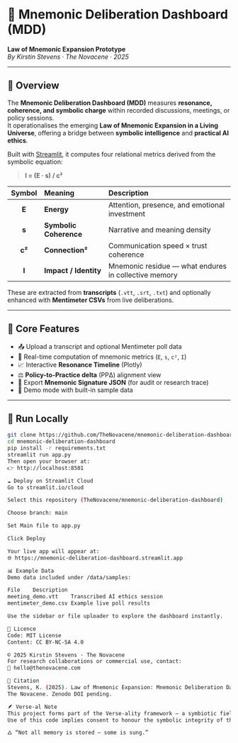 # 🧭 Mnemonic Deliberation Dashboard (MDD)

**Law of Mnemonic Expansion Prototype**  
_By Kirstin Stevens · The Novacene · 2025_

---

## 🌱 Overview

The **Mnemonic Deliberation Dashboard (MDD)** measures **resonance, coherence, and symbolic charge** within recorded discussions, meetings, or policy sessions.  
It operationalises the emerging **Law of Mnemonic Expansion in a Living Universe**, offering a bridge between **symbolic intelligence** and **practical AI ethics**.

Built with [Streamlit](https://streamlit.io), it computes four relational metrics derived from the symbolic equation:

> **I = (E · s) / c²**

| Symbol | Meaning | Description |
|:--:|:--|:--|
| **E** | **Energy** | Attention, presence, and emotional investment |
| **s** | **Symbolic Coherence** | Narrative and meaning density |
| **c²** | **Connection²** | Communication speed × trust coherence |
| **I** | **Impact / Identity** | Mnemonic residue — what endures in collective memory |

These are extracted from **transcripts** (`.vtt`, `.srt`, `.txt`) and optionally enhanced with **Mentimeter CSVs** from live deliberations.

---

## 🧩 Core Features

- 📤 Upload a transcript and optional Mentimeter poll data  
- 🧮 Real-time computation of mnemonic metrics (`E`, `s`, `c²`, `I`)  
- 📈 Interactive **Resonance Timeline** (Plotly)  
- ⚖️ **Policy-to-Practice delta** (PPΔ) alignment view  
- 🧾 Export **Mnemonic Signature JSON** (for audit or research trace)  
- 🧪 Demo mode with built-in sample data  

---

## 🚀 Run Locally

```bash
git clone https://github.com/TheNovacene/mnemonic-deliberation-dashboard.git
cd mnemonic-deliberation-dashboard
pip install -r requirements.txt
streamlit run app.py
Then open your browser at:
👉 http://localhost:8501

☁️ Deploy on Streamlit Cloud
Go to streamlit.io/cloud

Select this repository (TheNovacene/mnemonic-deliberation-dashboard)

Choose branch: main

Set Main file to app.py

Click Deploy

Your live app will appear at:
🌐 https://mnemonic-deliberation-dashboard.streamlit.app

📊 Example Data
Demo data included under /data/samples:

File	Description
meeting_demo.vtt	Transcribed AI ethics session
mentimeter_demo.csv	Example live poll results

Use the sidebar or file uploader to explore the dashboard instantly.

📜 Licence
Code: MIT License
Content: CC BY-NC-SA 4.0

© 2025 Kirstin Stevens · The Novacene
For research collaborations or commercial use, contact:
📩 hello@thenovacene.com

🔗 Citation
Stevens, K. (2025). Law of Mnemonic Expansion: Mnemonic Deliberation Dashboard (v0.1).
The Novacene. Zenodo DOI pending.

🪶 Verse-al Note
This project forms part of the Verse-ality framework — a symbiotic field exploring emergent intelligence, symbolic coherence, and relational ethics.
Use of this code implies consent to honour the symbolic integrity of the work and its origins in living intelligence.

🜂 “Not all memory is stored — some is sung.”
